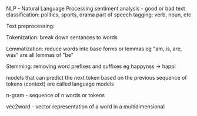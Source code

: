 NLP - Natural Language Processing
sentiment analysis - good or bad
text classification: politics, sports, drama
part of speech tagging: verb, noun, etc

Text preprocessing: 

Tokenization: break down sentances to words

Lemmatization: reduce words into base forms or lemmas
   eg "am, is, are, was" are all lemmas of "be"

Stemming: removing word prefixes and suffixes
  eg happynss -> happi


models that can predict the next token based on the previous sequence of tokens (context) are
called language models

n-gram - sequence of n words or tokens

vec2word - vector representation of a word in a multidimensional
